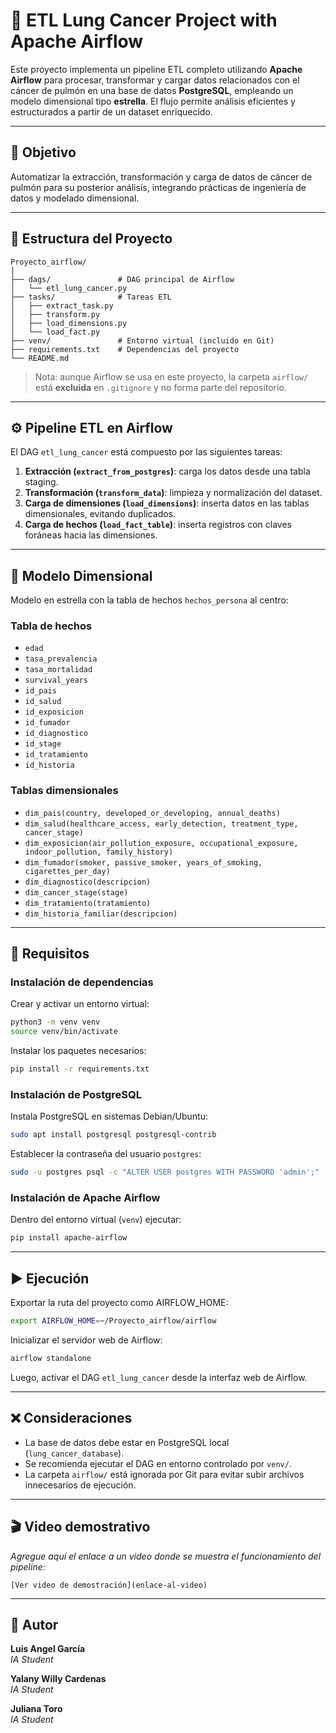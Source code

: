 # 🧬 ETL Lung Cancer Project with Apache Airflow

Este proyecto implementa un pipeline ETL completo utilizando **Apache Airflow** para procesar, transformar y cargar datos relacionados con el cáncer de pulmón en una base de datos **PostgreSQL**, empleando un modelo dimensional tipo **estrella**. El flujo permite análisis eficientes y estructurados a partir de un dataset enriquecido.

---

## 📌 Objetivo

Automatizar la extracción, transformación y carga de datos de cáncer de pulmón para su posterior análisis, integrando prácticas de ingeniería de datos y modelado dimensional.

---

## 🧱 Estructura del Proyecto

```
Proyecto_airflow/
│
├── dags/               # DAG principal de Airflow
│   └── etl_lung_cancer.py
├── tasks/              # Tareas ETL
│   ├── extract_task.py
│   ├── transform.py
│   ├── load_dimensions.py
│   └── load_fact.py
├── venv/               # Entorno virtual (incluido en Git)
├── requirements.txt    # Dependencias del proyecto
└── README.md
```

> Nota: aunque Airflow se usa en este proyecto, la carpeta `airflow/` está **excluida** en `.gitignore` y no forma parte del repositorio.

---

## ⚙️ Pipeline ETL en Airflow

El DAG `etl_lung_cancer` está compuesto por las siguientes tareas:

1. **Extracción (`extract_from_postgres`)**: carga los datos desde una tabla staging.
2. **Transformación (`transform_data`)**: limpieza y normalización del dataset.
3. **Carga de dimensiones (`load_dimensions`)**: inserta datos en las tablas dimensionales, evitando duplicados.
4. **Carga de hechos (`load_fact_table`)**: inserta registros con claves foráneas hacia las dimensiones.

---

## 📂 Modelo Dimensional

Modelo en estrella con la tabla de hechos `hechos_persona` al centro:

### Tabla de hechos

- `edad`
- `tasa_prevalencia`
- `tasa_mortalidad`
- `survival_years`
- `id_pais`
- `id_salud`
- `id_exposicion`
- `id_fumador`
- `id_diagnostico`
- `id_stage`
- `id_tratamiento`
- `id_historia`

### Tablas dimensionales

- `dim_pais(country, developed_or_developing, annual_deaths)`
- `dim_salud(healthcare_access, early_detection, treatment_type, cancer_stage)`
- `dim_exposicion(air_pollution_exposure, occupational_exposure, indoor_pollution, family_history)`
- `dim_fumador(smoker, passive_smoker, years_of_smoking, cigarettes_per_day)`
- `dim_diagnostico(descripcion)`
- `dim_cancer_stage(stage)`
- `dim_tratamiento(tratamiento)`
- `dim_historia_familiar(descripcion)`

---

## 🧪 Requisitos

### Instalación de dependencias

Crear y activar un entorno virtual:

```bash
python3 -m venv venv
source venv/bin/activate
```

Instalar los paquetes necesarios:

```bash
pip install -r requirements.txt
```

### Instalación de PostgreSQL

Instala PostgreSQL en sistemas Debian/Ubuntu:

```bash
sudo apt install postgresql postgresql-contrib
```

Establecer la contraseña del usuario `postgres`:

```bash
sudo -u postgres psql -c "ALTER USER postgres WITH PASSWORD 'admin';"
```

### Instalación de Apache Airflow

Dentro del entorno virtual (`venv`) ejecutar:

```bash
pip install apache-airflow
```

---

## ▶️ Ejecución

Exportar la ruta del proyecto como AIRFLOW_HOME:

```bash
export AIRFLOW_HOME=~/Proyecto_airflow/airflow
```

Inicializar el servidor web de Airflow:

```bash
airflow standalone
```

Luego, activar el DAG `etl_lung_cancer` desde la interfaz web de Airflow.

---

## ❌ Consideraciones

- La base de datos debe estar en PostgreSQL local (`lung_cancer_database`).
- Se recomienda ejecutar el DAG en entorno controlado por `venv/`.
- La carpeta `airflow/` está ignorada por Git para evitar subir archivos innecesarios de ejecución.

---

## 🎬 Video demostrativo

_Agregue aquí el enlace a un video donde se muestra el funcionamiento del pipeline:_

```
[Ver video de demostración](enlace-al-video)
```

---

## 📌 Autor

**Luis Angel García**  
*IA Student*

**Yalany Willy Cardenas**  
*IA Student*

**Juliana Toro**  
*IA Student*


